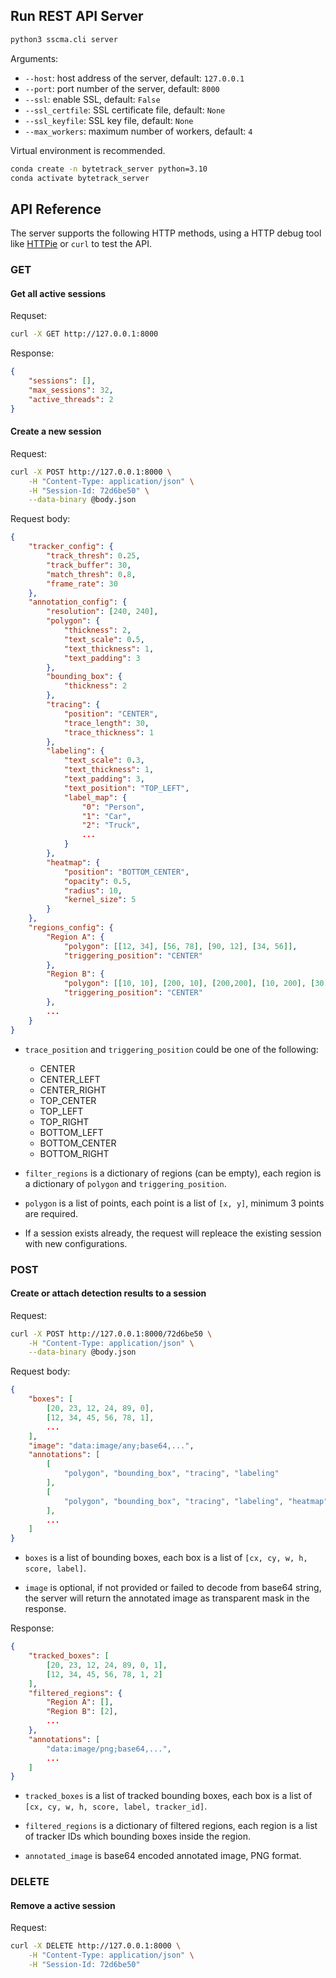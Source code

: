 ## Run REST API Server

```sh
python3 sscma.cli server
```

Arguments:

- `--host`: host address of the server, default: `127.0.0.1`
- `--port`: port number of the server, default: `8000`
- `--ssl`: enable SSL, default: `False`
- `--ssl_certfile`: SSL certificate file, default: `None`
- `--ssl_keyfile`: SSL key file, default: `None`
- `--max_workers`: maximum number of workers, default: `4`

Virtual environment is recommended.

```sh
conda create -n bytetrack_server python=3.10
conda activate bytetrack_server
```

## API Reference

The server supports the following HTTP methods, using a HTTP debug tool like [HTTPie](https://httpie.io/app) or `curl` to test the API.

### GET

#### Get all active sessions

Requset:

```sh
curl -X GET http://127.0.0.1:8000
```

Response:

```json
{
    "sessions": [],
    "max_sessions": 32,
    "active_threads": 2
}
```

#### Create a new session

Request:

```sh
curl -X POST http://127.0.0.1:8000 \
    -H "Content-Type: application/json" \
    -H "Session-Id: 72d6be50" \
    --data-binary @body.json
```

Request body:

```json
{
    "tracker_config": {
        "track_thresh": 0.25,
        "track_buffer": 30,
        "match_thresh": 0.8,
        "frame_rate": 30
    },
    "annotation_config": {
        "resolution": [240, 240],
        "polygon": {
            "thickness": 2,
            "text_scale": 0.5,
            "text_thickness": 1,
            "text_padding": 3
        },
        "bounding_box": {
            "thickness": 2
        },
        "tracing": {
            "position": "CENTER",
            "trace_length": 30,
            "trace_thickness": 1
        },
        "labeling": {
            "text_scale": 0.3,
            "text_thickness": 1,
            "text_padding": 3,
            "text_position": "TOP_LEFT",
            "label_map": {
                "0": "Person",
                "1": "Car",
                "2": "Truck",
                ...
            }
        },
        "heatmap": {
            "position": "BOTTOM_CENTER",
            "opacity": 0.5,
            "radius": 10,
            "kernel_size": 5
        }
    },
    "regions_config": {
        "Region A": {
            "polygon": [[12, 34], [56, 78], [90, 12], [34, 56]],
            "triggering_position": "CENTER"
        },
        "Region B": {
            "polygon": [[10, 10], [200, 10], [200,200], [10, 200], [30, 30]],
            "triggering_position": "CENTER"
        },
        ...
    }
}
```

- `trace_position` and `triggering_position` could be one of the following:
    - CENTER
    - CENTER_LEFT
    - CENTER_RIGHT
    - TOP_CENTER
    - TOP_LEFT
    - TOP_RIGHT
    - BOTTOM_LEFT
    - BOTTOM_CENTER
    - BOTTOM_RIGHT

- `filter_regions` is a dictionary of regions (can be empty), each region is a dictionary of `polygon` and `triggering_position`.

- `polygon` is a list of points, each point is a list of `[x, y]`, minimum 3 points are required.

- If a session exists already, the request will repleace the existing session with new configurations.


### POST

#### Create or attach detection results to a session

Request:

```sh
curl -X POST http://127.0.0.1:8000/72d6be50 \
    -H "Content-Type: application/json" \
    --data-binary @body.json
```

Request body:

```json
{
    "boxes": [
        [20, 23, 12, 24, 89, 0],
        [12, 34, 45, 56, 78, 1],
        ...
    ],
    "image": "data:image/any;base64,...",
    "annotations": [
        [
            "polygon", "bounding_box", "tracing", "labeling"
        ],
        [
            "polygon", "bounding_box", "tracing", "labeling", "heatmap"
        ],
        ...
    ]
}
```

- `boxes` is a list of bounding boxes, each box is a list of `[cx, cy, w, h, score, label]`.

- `image` is optional, if not provided or failed to decode from base64 string, the server will return the annotated image as transparent mask in the response.

Response:

```json
{
    "tracked_boxes": [
        [20, 23, 12, 24, 89, 0, 1],
        [12, 34, 45, 56, 78, 1, 2]
    ],
    "filtered_regions": {
        "Region A": [],
        "Region B": [2],
        ...
    },
    "annotations": [
        "data:image/png;base64,...",
        ...
    ]
}
```

- `tracked_boxes` is a list of tracked bounding boxes, each box is a list of `[cx, cy, w, h, score, label, tracker_id]`.

- `filtered_regions` is a dictionary of filtered regions, each region is a list of tracker IDs which bounding boxes inside the region.

- `annotated_image` is base64 encoded annotated image, PNG format.


### DELETE

#### Remove a active session

Request:

```sh
curl -X DELETE http://127.0.0.1:8000 \
    -H "Content-Type: application/json" \
    -H "Session-Id: 72d6be50"
```
